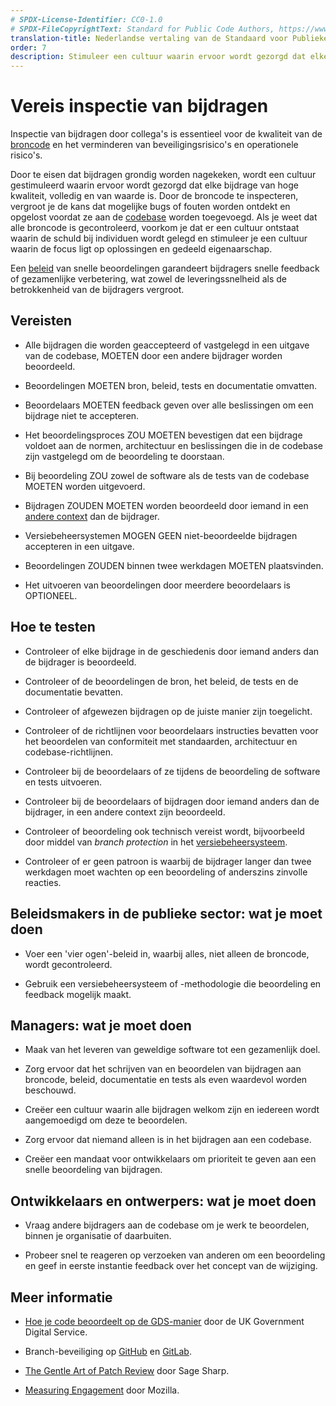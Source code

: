 ```yaml
---
# SPDX-License-Identifier: CC0-1.0
# SPDX-FileCopyrightText: Standard for Public Code Authors, https://www.standardforpubliccode.org/AUTHORS.html
translation-title: Nederlandse vertaling van de Standaard voor Publieke Code
order: 7
description: Stimuleer een cultuur waarin ervoor wordt gezorgd dat elke bijdrage van hoge kwaliteit, volledig en van waarde is.
---
```


# Vereis inspectie van bijdragen

Inspectie van bijdragen door collega\'s is essentieel voor de kwaliteit van de [broncode](../glossary.html#broncode) en het verminderen van beveiligingsrisico\'s en operationele risico\'s.

Door te eisen dat bijdragen grondig worden nagekeken, wordt een cultuur gestimuleerd waarin ervoor wordt gezorgd dat elke bijdrage van hoge kwaliteit, volledig en van waarde is. Door de broncode te inspecteren, vergroot je de kans dat mogelijke bugs of fouten worden ontdekt en opgelost voordat ze aan de [codebase](../glossary.html#codebase) worden toegevoegd. Als je weet dat alle broncode is gecontroleerd, voorkom je dat er een cultuur ontstaat waarin de schuld bij individuen wordt gelegd en stimuleer je een cultuur waarin de focus ligt op oplossingen en gedeeld eigenaarschap.

Een [beleid](../glossary.html#beleid) van snelle beoordelingen garandeert bijdragers snelle feedback of gezamenlijke verbetering, wat zowel de leveringssnelheid als de betrokkenheid van de bijdragers vergroot.

## Vereisten

- Alle bijdragen die worden geaccepteerd of vastgelegd in een uitgave van de codebase, MOETEN door een andere bijdrager worden beoordeeld.

- Beoordelingen MOETEN bron, beleid, tests en documentatie omvatten.

- Beoordelaars MOETEN feedback geven over alle beslissingen om een bijdrage niet te accepteren.

- Het beoordelingsproces ZOU MOETEN bevestigen dat een bijdrage voldoet aan de normen, architectuur en beslissingen die in de codebase zijn vastgelegd om de beoordeling te doorstaan.

- Bij beoordeling ZOU zowel de software als de tests van de codebase MOETEN worden uitgevoerd.

- Bijdragen ZOUDEN MOETEN worden beoordeeld door iemand in een [andere context](../glossary.html#verschillende-contexten) dan de bijdrager.

- Versiebeheersystemen MOGEN GEEN niet-beoordeelde bijdragen accepteren in een uitgave.

- Beoordelingen ZOUDEN binnen twee werkdagen MOETEN plaatsvinden.

- Het uitvoeren van beoordelingen door meerdere beoordelaars is OPTIONEEL.

## Hoe te testen

- Controleer of elke bijdrage in de geschiedenis door iemand anders dan de bijdrager is beoordeeld.

- Controleer of de beoordelingen de bron, het beleid, de tests en de documentatie bevatten.

- Controleer of afgewezen bijdragen op de juiste manier zijn toegelicht.

- Controleer of de richtlijnen voor beoordelaars instructies bevatten voor het beoordelen van conformiteit met standaarden, architectuur en codebase-richtlijnen.

- Controleer bij de beoordelaars of ze tijdens de beoordeling de software en tests uitvoeren.

- Controleer bij de beoordelaars of bijdragen door iemand anders dan de bijdrager, in een andere context zijn beoordeeld.

- Controleer of beoordeling ook technisch vereist wordt, bijvoorbeeld door middel van *branch protection* in het [versiebeheersysteem](../glossary.html#versiebeheer).

- Controleer of er geen patroon is waarbij de bijdrager langer dan twee werkdagen moet wachten op een beoordeling of anderszins zinvolle reacties.

## Beleidsmakers in de publieke sector: wat je moet doen

- Voer een \'vier ogen\'-beleid in, waarbij alles, niet alleen de broncode, wordt gecontroleerd.

- Gebruik een versiebeheersysteem of -methodologie die beoordeling en feedback mogelijk maakt.

## Managers: wat je moet doen

- Maak van het leveren van geweldige software tot een gezamenlijk doel.

- Zorg ervoor dat het schrijven van en beoordelen van bijdragen aan broncode, beleid, documentatie en tests als even waardevol worden beschouwd.

- Creëer een cultuur waarin alle bijdragen welkom zijn en iedereen wordt aangemoedigd om deze te beoordelen.

- Zorg ervoor dat niemand alleen is in het bijdragen aan een codebase.

- Creëer een mandaat voor ontwikkelaars om prioriteit te geven aan een snelle beoordeling van bijdragen.

## Ontwikkelaars en ontwerpers: wat je moet doen

- Vraag andere bijdragers aan de codebase om je werk te beoordelen, binnen je organisatie of daarbuiten.

- Probeer snel te reageren op verzoeken van anderen om een beoordeling en geef in eerste instantie feedback over het concept van de wijziging.

## Meer informatie

* [Hoe je code beoordeelt op de GDS-manier](https://gds-way.cloudapps.digital/manuals/code-review-guidelines.html#content) door de UK Government Digital Service.

* Branch-beveiliging op [GitHub](https://docs.github.com/en/repositories/configuring-branches-and-merges-in-your-repository/defining-the-mergeability-of-pull-requests/about-protected-branches) en [GitLab](https://about.gitlab.com/blog/2014/11/26/keeping-your-code-protected/).

* [The Gentle Art of Patch Review](https://sage.thesharps.us/2014/09/01/the-gentle-art-of-patch-review/) door Sage Sharp.

* [Measuring Engagement](https://docs.google.com/presentation/d/1hsJLv1ieSqtXBzd5YZusY-mB8e1VJzaeOmh8Q4VeMio/edit#slide=id.g43d857af8_0177) door Mozilla.
